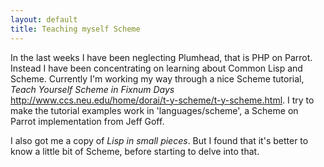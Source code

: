 ```yaml
---
layout: default
title: Teaching myself Scheme
---
```


In the last weeks I have been neglecting Plumhead, that is PHP on Parrot.
Instead I have been concentrating on learning about Common Lisp and Scheme.
Currently I'm working my way through a nice Scheme tutorial, <cite>Teach Yourself Scheme in Fixnum Days</cite> <a href="http://www.ccs.neu.edu/home/dorai/t-y-scheme/t-y-scheme.html" rel="nofollow">http://www.ccs.neu.edu/home/dorai/t-y-scheme/t-y-scheme.html</a>.
I try to make the tutorial examples work in 'languages/scheme', a Scheme on Parrot implementation from Jeff Goff.

I also got me a copy of <cite>Lisp in small pieces</cite>. But I found that it's better to know a little bit of Scheme, before starting to delve into that.
